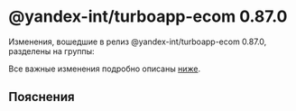 # @yandex-int/turboapp-ecom 0.87.0

<!-- ЧЕЛОВЕЧЕСКОЕ ВСТУПЛЕНИЕ -->

Изменения, вошедшие в релиз @yandex-int/turboapp-ecom 0.87.0, разделены на группы:

Все важные изменения подробно описаны [ниже](#Пояснения).

## Пояснения

